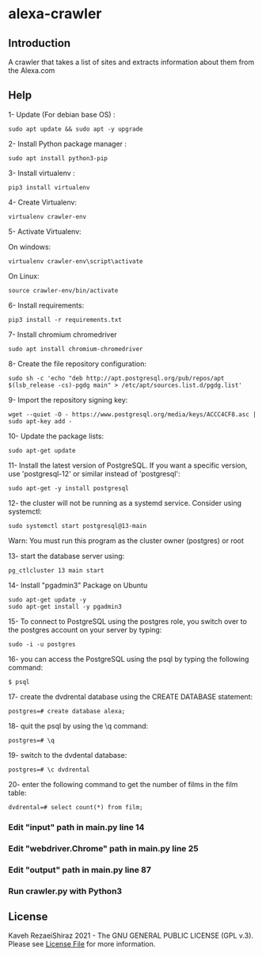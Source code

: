 # alexa-crawler
 

## Introduction
A crawler that takes a list of sites and extracts information about them from the Alexa.com 

##

##

##

## Help

1- Update (For debian base OS) :

    sudo apt update && sudo apt -y upgrade

2- Install Python package manager :

    sudo apt install python3-pip

3- Install virtualenv :

    pip3 install virtualenv

4- Create Virtualenv:

    virtualenv crawler-env
    
5- Activate Virtualenv:

On windows:

    virtualenv crawler-env\script\activate

On Linux:

    source crawler-env/bin/activate
    
6- Install requirements:

    pip3 install -r requirements.txt
    
7- Install chromium chromedriver

	sudo apt install chromium-chromedriver


8- Create the file repository configuration:

    sudo sh -c 'echo "deb http://apt.postgresql.org/pub/repos/apt $(lsb_release -cs)-pgdg main" > /etc/apt/sources.list.d/pgdg.list'

9- Import the repository signing key:

    wget --quiet -O - https://www.postgresql.org/media/keys/ACCC4CF8.asc | sudo apt-key add -

10- Update the package lists:

    sudo apt-get update

11- Install the latest version of PostgreSQL. If you want a specific version, use 'postgresql-12' or similar instead of 'postgresql':

    sudo apt-get -y install postgresql

12-  the cluster will not be running as a systemd service. Consider using systemctl:

    sudo systemctl start postgresql@13-main

Warn: You must run this program as the cluster owner (postgres) or root

13- start the database server using:

    pg_ctlcluster 13 main start

14- Install "pgadmin3" Package on Ubuntu

	sudo apt-get update -y
	sudo apt-get install -y pgadmin3

15- To connect to PostgreSQL using the postgres role, you switch over to the postgres account on your server by typing:

	sudo -i -u postgres

16- you can access the PostgreSQL using the psql by typing the following command:

	$ psql

17- create the dvdrental database using the CREATE DATABASE statement:

	postgres=# create database alexa;

18- quit the psql by using the \q command:

	postgres=# \q

19- switch to the dvdental database:

	postgres=# \c dvdrental

20- enter the following command to get the number of films in the film table:

	dvdrental=# select count(*) from film;






###   Edit  "input" path in main.py line 14

###   Edit  "webdriver.Chrome" path in main.py line 25

###  Edit  "output" path in main.py line 87

###  Run crawler.py with Python3 



## License

Kaveh RezaeiShiraz 2021 - The GNU GENERAL PUBLIC LICENSE (GPL v.3). Please see [License File](LICENSE.md) for more information.


